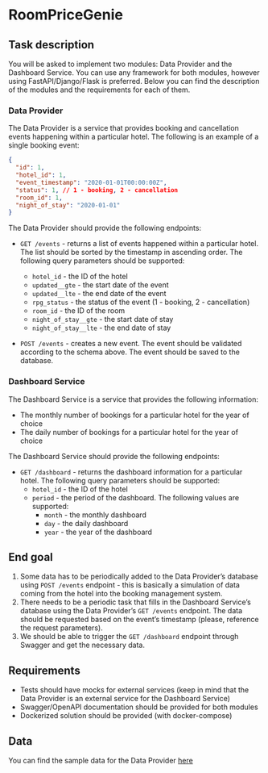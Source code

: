 # RoomPriceGenie

## Task description

You will be asked to implement two modules: Data Provider and the Dashboard Service. You can use any framework for both modules, however using FastAPI/Django/Flask is preferred. Below you can find the description of the modules and the requirements for each of them.

### Data Provider

The Data Provider is a service that provides booking and cancellation events happening within a particular hotel. The following is an example of a single booking event:

```json
{
  "id": 1,
  "hotel_id": 1,
  "event_timestamp": "2020-01-01T00:00:00Z",
  "status": 1, // 1 - booking, 2 - cancellation
  "room_id": 1,
  "night_of_stay": "2020-01-01"
}
```

The Data Provider should provide the following endpoints:

- `GET /events` - returns a list of events happened within a particular hotel. The list should be sorted by the timestamp in ascending order. The following query parameters should be supported:
  - `hotel_id` - the ID of the hotel
  - `updated__gte` - the start date of the event
  - `updated__lte` - the end date of the event
  - `rpg_status` - the status of the event (1 - booking, 2 - cancellation)
  - `room_id` - the ID of the room
  - `night_of_stay__gte` - the start date of stay
  - `night_of_stay__lte` - the end date of stay

- `POST /events` - creates a new event. The event should be validated according to the schema above. The event should be saved to the database.

### Dashboard Service

The Dashboard Service is a service that provides the following information: 
- The monthly number of bookings for a particular hotel for the year of choice
- The daily number of bookings for a particular hotel for the year of choice

The Dashboard Service should provide the following endpoints:

- `GET /dashboard` - returns the dashboard information for a particular hotel. The following query parameters should be supported:
  - `hotel_id` - the ID of the hotel
  - `period` - the period of the dashboard. The following values are supported:
    - `month` - the monthly dashboard
    - `day` - the daily dashboard
    - `year` - the year of the dashboard

## End goal
1. Some data has to be periodically added to the Data Provider’s database using `POST /events` endpoint - this is basically a simulation of data coming from the hotel into the booking management system.
2. There needs to be a periodic task that fills in the Dashboard Service’s database using the Data Provider’s `GET /events` endpoint. The data should be requested based on the event’s timestamp (please, reference the request parameters).
3. We should be able to trigger the `GET /dashboard` endpoint through Swagger and get the necessary data.

## Requirements
- Tests should have mocks for external services (keep in mind that the Data Provider is an external service for the Dashboard Service)
- Swagger/OpenAPI documentation should be provided for both modules
- Dockerized solution should be provided (with docker-compose)

## Data
You can find the sample data for the Data Provider [here](https://drive.google.com/file/d/14yZfUxcsNsHMxXS-b9ZKNWwKUpv9Wfk6/view?usp=sharing)